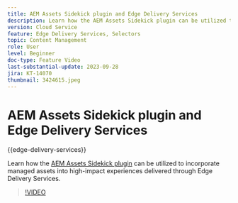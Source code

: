 ```yaml
---
title: AEM Assets Sidekick plugin and Edge Delivery Services
description: Learn how the AEM Assets Sidekick plugin can be utilized to incorporate managed assets into high-impact experiences delivered through Edge Delivery Services.
version: Cloud Service
feature: Edge Delivery Services, Selectors
topic: Content Management
role: User
level: Beginner
doc-type: Feature Video
last-substantial-update: 2023-09-28
jira: KT-14070
thumbnail: 3424615.jpeg
---
```


# AEM Assets Sidekick plugin and Edge Delivery Services

{{edge-delivery-services}}

Learn how the [AEM Assets Sidekick plugin](https://www.hlx.live/developer/configuring-aem-assets-sidekick-plugin) can be utilized to incorporate managed assets into high-impact experiences delivered through Edge Delivery Services.

>[!VIDEO](https://video.tv.adobe.com/v/3424615/?learn=on)

